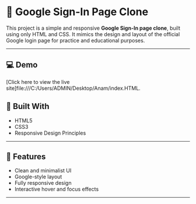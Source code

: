# 🔐 Google Sign-In Page Clone

This project is a simple and responsive **Google Sign-In page clone**, built using only HTML and CSS. It mimics the design and layout of the official Google login page for practice and educational purposes.

---

## 💻 Demo

[Click here to view the live site]file:///C:/Users/ADMIN/Desktop/Anam/index.HTML. 



## 🔧 Built With

- HTML5
- CSS3
- Responsive Design Principles

---

## 🚀 Features

- Clean and minimalist UI
- Google-style layout
- Fully responsive design
- Interactive hover and focus effects

---


